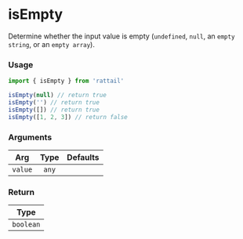 # isEmpty

Determine whether the input value is empty (`undefined`, `null`, an `empty string`, or an `empty array`).

### Usage

```ts
import { isEmpty } from 'rattail'

isEmpty(null) // return true
isEmpty('') // return true
isEmpty([]) // return true
isEmpty([1, 2, 3]) // return false
```

### Arguments

| Arg     | Type  | Defaults |
| ------- | :---: | -------: |
| `value` | `any` |          |

### Return

|   Type    |
| :-------: |
| `boolean` |
